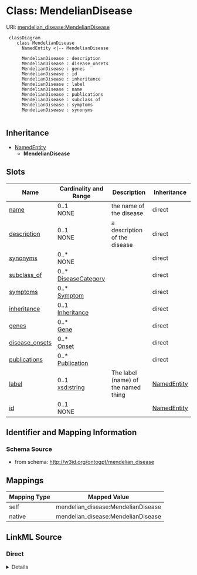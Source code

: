 # Class: MendelianDisease



URI: [mendelian_disease:MendelianDisease](http://w3id.org/ontogpt/mendelian_disease/MendelianDisease)


```mermaid
 classDiagram
    class MendelianDisease
      NamedEntity <|-- MendelianDisease
      
      MendelianDisease : description
      MendelianDisease : disease_onsets
      MendelianDisease : genes
      MendelianDisease : id
      MendelianDisease : inheritance
      MendelianDisease : label
      MendelianDisease : name
      MendelianDisease : publications
      MendelianDisease : subclass_of
      MendelianDisease : symptoms
      MendelianDisease : synonyms
      
```




## Inheritance
* [NamedEntity](NamedEntity.md)
    * **MendelianDisease**



## Slots

| Name | Cardinality and Range | Description | Inheritance |
| ---  | --- | --- | --- |
| [name](name.md) | 0..1 <br/> NONE | the name of the disease | direct |
| [description](description.md) | 0..1 <br/> NONE | a description of the disease | direct |
| [synonyms](synonyms.md) | 0..* <br/> NONE |  | direct |
| [subclass_of](subclass_of.md) | 0..* <br/> [DiseaseCategory](DiseaseCategory.md) |  | direct |
| [symptoms](symptoms.md) | 0..* <br/> [Symptom](Symptom.md) |  | direct |
| [inheritance](inheritance.md) | 0..1 <br/> [Inheritance](Inheritance.md) |  | direct |
| [genes](genes.md) | 0..* <br/> [Gene](Gene.md) |  | direct |
| [disease_onsets](disease_onsets.md) | 0..* <br/> [Onset](Onset.md) |  | direct |
| [publications](publications.md) | 0..* <br/> [Publication](Publication.md) |  | direct |
| [label](label.md) | 0..1 <br/> [xsd:string](xsd:string) | The label (name) of the named thing | [NamedEntity](NamedEntity.md) |
| [id](id.md) | 0..1 <br/> NONE |  | [NamedEntity](NamedEntity.md) |









## Identifier and Mapping Information







### Schema Source


* from schema: http://w3id.org/ontogpt/mendelian_disease





## Mappings

| Mapping Type | Mapped Value |
| ---  | ---  |
| self | mendelian_disease:MendelianDisease |
| native | mendelian_disease:MendelianDisease |


## LinkML Source

<!-- TODO: investigate https://stackoverflow.com/questions/37606292/how-to-create-tabbed-code-blocks-in-mkdocs-or-sphinx -->

### Direct

<details>
```yaml
name: MendelianDisease
from_schema: http://w3id.org/ontogpt/mendelian_disease
rank: 1000
is_a: NamedEntity
attributes:
  name:
    name: name
    description: the name of the disease
    examples:
    - value: peroxisome biogenesis disorder
    from_schema: http://w3id.org/ontogpt/mendelian_disease
    rank: 1000
  description:
    name: description
    description: a description of the disease
    examples:
    - value: Peroxisome biogenesis disorders, Zellweger syndrome spectrum (PBD-ZSS)
        is a group of autosomal recessive disorders affecting the formation of functional
        peroxisomes, characterized by sensorineural hearing loss, pigmentary retinal
        degeneration, multiple organ dysfunction and psychomotor impairment
    from_schema: http://w3id.org/ontogpt/mendelian_disease
    rank: 1000
  synonyms:
    name: synonyms
    examples:
    - value: Zellweger syndrome spectrum
    - value: PBD-ZSS
    from_schema: http://w3id.org/ontogpt/mendelian_disease
    rank: 1000
    multivalued: true
  subclass_of:
    name: subclass_of
    examples:
    - value: lysosomal disease
    - value: autosomal recessive disorder
    from_schema: http://w3id.org/ontogpt/mendelian_disease
    rank: 1000
    multivalued: true
    range: DiseaseCategory
  symptoms:
    name: symptoms
    examples:
    - value: sensorineural hearing loss
    - value: pigmentary retinal degeneration
    from_schema: http://w3id.org/ontogpt/mendelian_disease
    rank: 1000
    multivalued: true
    range: Symptom
  inheritance:
    name: inheritance
    examples:
    - value: autosomal recessive
    from_schema: http://w3id.org/ontogpt/mendelian_disease
    rank: 1000
    range: Inheritance
  genes:
    name: genes
    annotations:
      prompt:
        tag: prompt
        value: 'semicolon separated list of gene symbols; for example: PEX1; PEX2;
          PEX3'
    examples:
    - value: PEX1
    - value: PEX2
    - value: PEX3
    from_schema: http://w3id.org/ontogpt/mendelian_disease
    rank: 1000
    multivalued: true
    range: Gene
  disease_onsets:
    name: disease_onsets
    annotations:
      prompt:
        tag: prompt
        value: 'semi-colon separated list of onsets at which the disease occurs, for
          example: adult; juvenile; first decade'
    from_schema: http://w3id.org/ontogpt/mendelian_disease
    rank: 1000
    multivalued: true
    range: Onset
  publications:
    name: publications
    annotations:
      prompt.skip:
        tag: prompt.skip
        value: 'true'
    from_schema: http://w3id.org/ontogpt/mendelian_disease
    rank: 1000
    multivalued: true
    range: Publication

```
</details>

### Induced

<details>
```yaml
name: MendelianDisease
from_schema: http://w3id.org/ontogpt/mendelian_disease
rank: 1000
is_a: NamedEntity
attributes:
  name:
    name: name
    description: the name of the disease
    examples:
    - value: peroxisome biogenesis disorder
    from_schema: http://w3id.org/ontogpt/mendelian_disease
    rank: 1000
    alias: name
    owner: MendelianDisease
    domain_of:
    - MendelianDisease
    range: string
  description:
    name: description
    description: a description of the disease
    examples:
    - value: Peroxisome biogenesis disorders, Zellweger syndrome spectrum (PBD-ZSS)
        is a group of autosomal recessive disorders affecting the formation of functional
        peroxisomes, characterized by sensorineural hearing loss, pigmentary retinal
        degeneration, multiple organ dysfunction and psychomotor impairment
    from_schema: http://w3id.org/ontogpt/mendelian_disease
    rank: 1000
    alias: description
    owner: MendelianDisease
    domain_of:
    - MendelianDisease
    range: string
  synonyms:
    name: synonyms
    examples:
    - value: Zellweger syndrome spectrum
    - value: PBD-ZSS
    from_schema: http://w3id.org/ontogpt/mendelian_disease
    rank: 1000
    multivalued: true
    alias: synonyms
    owner: MendelianDisease
    domain_of:
    - MendelianDisease
    range: string
  subclass_of:
    name: subclass_of
    examples:
    - value: lysosomal disease
    - value: autosomal recessive disorder
    from_schema: http://w3id.org/ontogpt/mendelian_disease
    rank: 1000
    multivalued: true
    alias: subclass_of
    owner: MendelianDisease
    domain_of:
    - MendelianDisease
    range: DiseaseCategory
  symptoms:
    name: symptoms
    examples:
    - value: sensorineural hearing loss
    - value: pigmentary retinal degeneration
    from_schema: http://w3id.org/ontogpt/mendelian_disease
    rank: 1000
    multivalued: true
    alias: symptoms
    owner: MendelianDisease
    domain_of:
    - MendelianDisease
    range: Symptom
  inheritance:
    name: inheritance
    examples:
    - value: autosomal recessive
    from_schema: http://w3id.org/ontogpt/mendelian_disease
    rank: 1000
    alias: inheritance
    owner: MendelianDisease
    domain_of:
    - MendelianDisease
    range: Inheritance
  genes:
    name: genes
    annotations:
      prompt:
        tag: prompt
        value: 'semicolon separated list of gene symbols; for example: PEX1; PEX2;
          PEX3'
    examples:
    - value: PEX1
    - value: PEX2
    - value: PEX3
    from_schema: http://w3id.org/ontogpt/mendelian_disease
    rank: 1000
    multivalued: true
    alias: genes
    owner: MendelianDisease
    domain_of:
    - MendelianDisease
    range: Gene
  disease_onsets:
    name: disease_onsets
    annotations:
      prompt:
        tag: prompt
        value: 'semi-colon separated list of onsets at which the disease occurs, for
          example: adult; juvenile; first decade'
    from_schema: http://w3id.org/ontogpt/mendelian_disease
    rank: 1000
    multivalued: true
    alias: disease_onsets
    owner: MendelianDisease
    domain_of:
    - MendelianDisease
    range: Onset
  publications:
    name: publications
    annotations:
      prompt.skip:
        tag: prompt.skip
        value: 'true'
    from_schema: http://w3id.org/ontogpt/mendelian_disease
    rank: 1000
    multivalued: true
    alias: publications
    owner: MendelianDisease
    domain_of:
    - MendelianDisease
    range: Publication
  id:
    name: id
    annotations:
      prompt.skip:
        tag: prompt.skip
        value: 'true'
    description: A unique identifier for the named entity
    comments:
    - this is populated during the grounding and normalization step
    from_schema: http://w3id.org/ontogpt/core
    rank: 1000
    identifier: true
    alias: id
    owner: MendelianDisease
    domain_of:
    - NamedEntity
    - Publication
    range: string
  label:
    name: label
    description: The label (name) of the named thing
    from_schema: http://w3id.org/ontogpt/core
    aliases:
    - name
    rank: 1000
    alias: label
    owner: MendelianDisease
    domain_of:
    - NamedEntity
    range: string

```
</details>